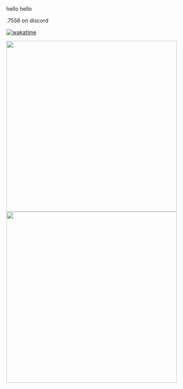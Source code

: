 hello hello

.7556 on discord

[![wakatime](https://wakatime.com/badge/user/031e2989-d7de-482e-b163-53be0a26f8aa.svg)](https://wakatime.com/@031e2989-d7de-482e-b163-53be0a26f8aa)

<a href="https://github.com/anuraghazra/github-readme-stats">
  <img align="center" src="https://github-readme-stats.vercel.app/api?username=DeCEll-1&show_icons=true&theme=radical&rank_icon=github" width="450" />
</a>
<a href="https://github.com/anuraghazra/convoychat">
  <img align="center" src="https://github-readme-stats.vercel.app/api/top-langs/?username=DeCEll-1&layout=compact&exclude_repo=DeCEll-1.github.io,AngularOgreniyorum,ZEYTINYAG-SEVERIM,SecondBootstrapWebAppBootstrap,AnInterestingName,proje&size_weight=0.5&count_weight=0.5" width="450" />
</a>

<!---
DeCEll-1/DeCEll-1 is a ✨ special ✨ repository because its `README.md` (this file) appears on your GitHub profile.
You can click the Preview link to take a look at your changes.
--->
